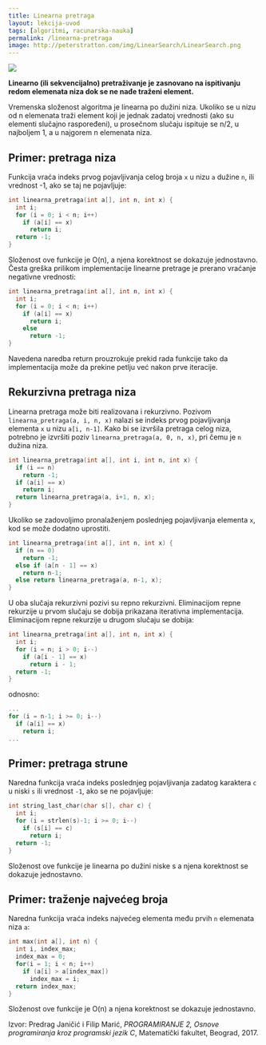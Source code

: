 ```yaml
---
title: Linearna pretraga
layout: lekcija-uvod
tags: [algoritmi, racunarska-nauka]
permalink: /linearna-pretraga
image: http://peterstratton.com/img/LinearSearch/LinearSearch.png
---
```


![]({{page.image}})

**Linearno (ili sekvencijalno) pretraživanje je zasnovano na ispitivanju redom elemenata niza dok se ne nađe traženi element.**

Vremenska složenost algoritma je linearna po dužini niza. Ukoliko se u nizu od n elemenata traži element koji je jednak zadatoj vrednosti (ako su elementi slučajno raspoređeni), u prosečnom slučaju ispituje se n/2, u najboljem 1, a u najgorem n elemenata niza.

## Primer: pretraga niza

Funkcija vraća indeks prvog pojavljivanja celog broja `x` u nizu `a` dužine `n`, ili vrednost -1, ako se taj ne pojavljuje:

```c
int linearna_pretraga(int a[], int n, int x) {
  int i;
  for (i = 0; i < n; i++)
    if (a[i] == x)
      return i;
  return -1;
}
```

Složenost ove funkcije je O(n), a njena korektnost se dokazuje jednostavno. Česta greška prilikom implementacije linearne pretrage je prerano vraćanje negativne vrednosti:

```c
int linearna_pretraga(int a[], int n, int x) {
  int i;
  for (i = 0; i < n; i++)
    if (a[i] == x)
      return i;
    else
      return -1;
}
```

Navedena naredba return prouzrokuje prekid rada funkcije tako da implementacija može da prekine petlju već nakon prve iteracije.

## Rekurzivna pretraga niza

Linearna pretraga može biti realizovana i rekurzivno. Pozivom `linearna_pretraga(a, i, n, x)` nalazi se indeks prvog pojavljivanja elementa `x` u nizu `a[i, n-1]`. Kako bi se izvršila pretraga celog niza, potrebno je izvršiti poziv `linearna_pretraga(a, 0, n, x)`, pri čemu je `n` dužina niza.

```c
int linearna_pretraga(int a[], int i, int n, int x) {
  if (i == n)
    return -1;
  if (a[i] == x)
    return i;
  return linearna_pretraga(a, i+1, n, x);
}
```

Ukoliko se zadovoljimo pronalaženjem poslednjeg pojavljivanja elementa `x`, kod se može dodatno uprostiti.

```c
int linearna_pretraga(int a[], int n, int x) {
  if (n == 0)
    return -1;
  else if (a[n - 1] == x)
    return n-1;
  else return linearna_pretraga(a, n-1, x);
}
```

U oba slučaja rekurzivni pozivi su repno rekurzivni. Eliminacijom repne rekurzije u prvom slučaju se dobija prikazana iterativna implementacija. Eliminacijom repne rekurzije u drugom slučaju se dobija:

```c
int linearna_pretraga(int a[], int n, int x) {
  int i;
  for (i = n; i > 0; i--)
    if (a[i - 1] == x)
      return i - 1;
  return -1;
}
```

odnosno:
```c
...
for (i = n-1; i >= 0; i--)
  if (a[i] == x)
    return i;
...
```

## Primer: pretraga strune

Naredna funkcija vraća indeks poslednjeg pojavljivanja zadatog karaktera `c` u niski `s` ili vrednost `-1`, ako se ne pojavljuje:

```c
int string_last_char(char s[], char c) {
  int i;
  for (i = strlen(s)-1; i >= 0; i--)
    if (s[i] == c)
      return i;
  return -1;
}
```

Složenost ove funkcije je linearna po dužini niske s a njena korektnost se dokazuje jednostavno.

## Primer: traženje najvećeg broja

Naredna funkcija vraća indeks najvećeg elementa među prvih `n` elemenata niza `a`:

```c
int max(int a[], int n) {
  int i, index_max;
  index_max = 0;
  for(i = 1; i < n; i++)
    if (a[i] > a[index_max])
      index_max = i;
  return index_max;
}
```

Složenost ove funkcije je O(n) a njena korektnost se dokazuje jednostavno.


Izvor: Predrag Janičić i Filip Marić, *PROGRAMIRANJE 2, Osnove programiranja kroz programski jezik C*, Matematički fakultet, Beograd, 2017.
